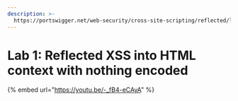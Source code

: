 ```yaml
---
description: >-
  https://portswigger.net/web-security/cross-site-scripting/reflected/lab-html-context-nothing-encoded
---
```


# Lab 1: Reflected XSS into HTML context with nothing encoded

{% embed url="https://youtu.be/-_fB4-eCAyA" %}
